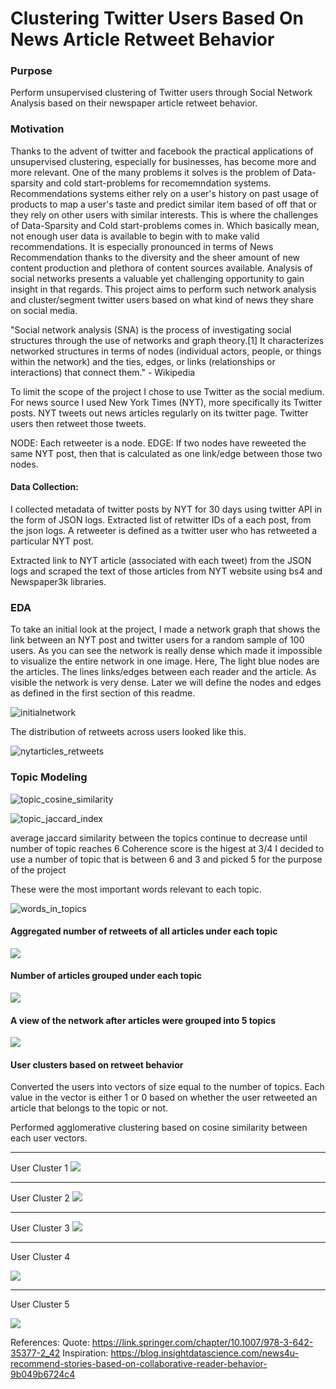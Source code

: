 
# Clustering Twitter Users Based On News Article Retweet Behavior 


### Purpose

Perform unsupervised clustering of Twitter users through Social Network Analysis based on their newspaper article retweet behavior. 


### Motivation 

Thanks to the advent of twitter and facebook the practical applications of unsupervised clustering, especially for businesses, has become more and more relevant. One of the many problems it solves is the problem of Data-sparsity and cold start-problems for recomemndation systems. Recommendations systems either rely on a user's history on past usage of products to map a user's taste and predict similar item based of off that or they rely on other users with similar interests. This is where the challenges of Data-Sparsity and Cold start-problems comes in. Which basically mean, not enough user data is available to begin with to make valid recommendations. It is especially pronounced in terms of News Recommendation thanks to the diversity and the sheer amount of new content production and plethora of content sources available. Analysis of social networks presents a valuable yet challenging opportunity to gain insight in that regards. This project aims to perform such network analysis and cluster/segment twitter users based on what kind of news they share on social media. 

"Social network analysis (SNA) is the process of investigating social structures through the use of networks and graph theory.[1] It characterizes networked structures in terms of nodes (individual actors, people, or things within the network) and the ties, edges, or links (relationships or interactions) that connect them." - Wikipedia 

To limit the scope of the project I chose to use Twitter as the social medium. For news source I used New York Times (NYT), more specifically its Twitter posts. NYT tweets out news articles regularly on its twitter page. Twitter users then retweet those tweets. 

NODE: Each retweeter is a node.
EDGE: If two nodes have reweeted the same NYT post, then that is calculated as one link/edge between those two nodes. 


#### Data Collection: 
I collected metadata of twitter posts by NYT for 30 days using twitter API in the form of JSON logs.
Extracted list of retwitter IDs of a each post, from the json logs. A retweeter is defined as a twitter user who has retweeted a particular NYT post. 

Extracted link to NYT article (associated with each tweet) from the JSON logs and scraped the text of those articles from NYT website using bs4 and Newspaper3k libraries. 





### EDA

To take an initial look at the project, I made a network graph that shows the link between an NYT post and twitter users for a random sample of 100 users. As you can see the network is really dense which made it impossible to visualize the entire network in one image. Here, The light blue nodes are the articles. The lines links/edges between each reader and the article. As visible the network is very dense. Later we will define the nodes and edges as defined in the first section of this readme. 

![initialnetwork](/media/c.gif)


The distribution of retweets across users looked like this. 

![nytarticles_retweets](/media/EDA_NYTposts_Retweets.gif)


### Topic Modeling 


![topic_cosine_similarity](/media/topic_cosine_similarity.png)


![topic_jaccard_index](/media/lda_jaccard_similarity.png )



average jaccard similarity between the topics continue to decrease until number of topic reaches 6
Coherence score is the higest at 3/4
I decided to use a number of topic that is between 6 and 3 and picked 5 for the purpose of the project

These were the most important words relevant to each topic. 

![words_in_topics](/media/Topics_print.png )



#### Aggregated number of retweets of all articles under each topic


![](/media/agg_retweet_topic.png) 


#### Number of articles grouped under each topic

![](/media/art_in_topic.png)



#### A view of the network after articles were grouped into 5 topics 
![](/media/netxtopicuser100.png)

#### User clusters based on retweet behavior
Converted the users into vectors of size equal to the number of topics. Each value in the vector is either 1 or 0 based on whether the user retweeted an article that belongs to the topic or not. 

Performed agglomerative clustering based on cosine similarity between each user vectors. 


*****************
User Cluster 1
![](/media/user_0.png)


*****************
User Cluster 2
![](/media/user_1.png)


*****************
User Cluster 3
![](/media/user_2.png)


*****************
User Cluster 4

![](/media/user_3.png)


*****************
User Cluster 5

![](/media/user_4.png)

References: 
Quote: https://link.springer.com/chapter/10.1007/978-3-642-35377-2_42
Inspiration: https://blog.insightdatascience.com/news4u-recommend-stories-based-on-collaborative-reader-behavior-9b049b6724c4
